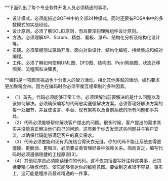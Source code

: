 **下面列出了每个专业软件开发人员必须精通的事项。
+ 设计模式。必须能描述GOF书中的全部24种模式，同时还要有POSA书中的多数模式的实战经验。
+ 设计原则。必须了解SOLID原则，而且要深刻理解组件设计原则。
+ 方法。必须理解XP、Scrum、精益、看板、瀑布、结构化分析及结构化设计等。
+ 实践。必须掌握测试驱动开发、面向对象设计、结构化编程、持续集成和结对编程。
+ 工件。必须了解如何使用UML图、DFD图、结构图、Petri网络图、状态迁移图表、流程图和决策表。


**编码是一项颇具挑战也十分累人的智力活动。相比其他类型的活动，编码要求更加聚精会神。因为在编码时你必须平衡互相牵制的多种因素。
+ （1）首先，代码必须能够正常工作。必须理解当前要解决的是什么问题以及该如何解决。必须确保编写的代码忠实遵循解决方案。必须管理好解决方案的每一处细节，并且使语言、平台、现有架构以及当前系统的所有问题和平共处。
+ （2）代码必须能够帮你解决客户提出的问题。很多时候，客户提出的需求其实并没能真正解决他们自己的问题。这有赖于你去发现这些问题并与客户交流，以确保代码能够满足客户的真实需求。
+ （3）代码必须要能和现有系统结合得天衣无缝。你的代码不能让系统变得更僵硬、更脆弱、更晦涩，必须要妥善管理好各种依赖关系。简而言之，编写代码时必须遵循稳健的工程原则[3]。
+ （4）其他程序员必须能读懂你的代码。这不仅包括要写好注释这类事，还包括要精心锤炼代码，使它能够表达你的编程意图。要做到这点很不容易。事实上，这可能是程序员最难精通的一件事。